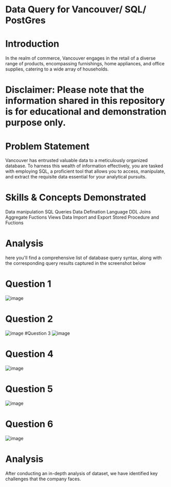 # Data Query for Vancouver/ SQL/ PostGres
# Introduction
In the realm of commerce, Vancouver engages in the retail of a diverse range of products, encompassing furnishings, home appliances, and office supplies, catering to a wide array of households.
# Disclaimer: Please note that the information shared in this repository is for educational and demonstration purpose only.
# Problem Statement
Vancouver has entrusted valuable data to a meticulously organized database. To harness this wealth of
information effectively, you are tasked with employing SQL, a proficient tool that allows you to access,
manipulate, and extract the requisite data essential for your analytical pursuits.
# Skills & Concepts Demonstrated 
Data manipulation
SQL Queries
Data Defination Language DDL
Joins
Aggregate Fuctions
Views
Data Import and Export
Stored Procedure and Fuctions
# Analysis
here you'll find a comprehensive list of database query syntax, along with the corresponding query results captured in the screenshot below
# Question 1 
![image](https://github.com/Mizlizzy/Vancouver/assets/125541494/d219001c-7cdc-4f6d-96e2-1d7f74ad345e)
# Question 2
![image](https://github.com/Mizlizzy/Vancouver/assets/125541494/a3382e5d-d013-4747-851a-89bef27d4ad3)
#Question 3
![image](https://github.com/Mizlizzy/Vancouver/assets/125541494/f9a5a175-3ac8-492f-99ed-a04bbc80fa2b)
# Question 4
![image](https://github.com/Mizlizzy/Vancouver/assets/125541494/fede4b1d-37f4-4e30-88d5-4a11d47a2bb0)
# Question 5
![image](https://github.com/Mizlizzy/Vancouver/assets/125541494/76ac3ef6-a16f-4020-8c15-c93cfdc20fa8)
# Question 6
![image](https://github.com/Mizlizzy/Vancouver/assets/125541494/949b1e66-1850-47f2-aae7-53aed717f689)







# Analysis
After conducting an in-depth analysis of dataset, we have identified key challenges that the company faces.

